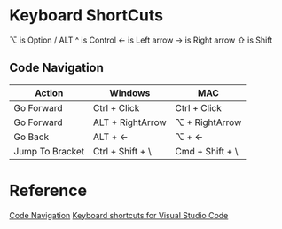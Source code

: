 # Keyboard ShortCuts
⌥ is Option / ALT
^ is Control
← is Left arrow
→ is Right arrow
⇧ is Shift


## Code Navigation


| Action     |     Windows     |     MAC     |
| -------- | -------- | -------- |
| Go Forward     |     Ctrl + Click         |    Ctrl + Click       |
| Go Forward     |   ALT + RightArrow     |   ⌥ + RightArrow     |
| Go Back     |     ALT + ←         |   ⌥ + ←            |
| Jump To Bracket     |    Ctrl + Shift + \ |   Cmd + Shift + \  |



# Reference
[Code Navigation](https://code.visualstudio.com/docs/editor/editingevolved)
[Keyboard shortcuts for Visual Studio Code](https://code.visualstudio.com/docs/getstarted/keybindings)
